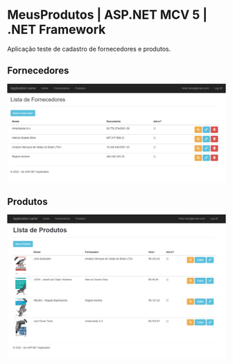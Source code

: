 # MeusProdutos | ASP.NET MCV 5 | .NET Framework

Aplicação teste de cadastro de fornecedores e produtos.

## Fornecedores

![Fornecedores](./.assets/imgs/01%20-%20MeusProdutos%20-%20ASP.NET%20MVC%205%20-%20Fornecedores.png)


## Produtos

![Produtos](./.assets/imgs/02%20-%20MeusProdutos%20-%20ASP.NET%20MVC%205%20-%20Produtos.png)